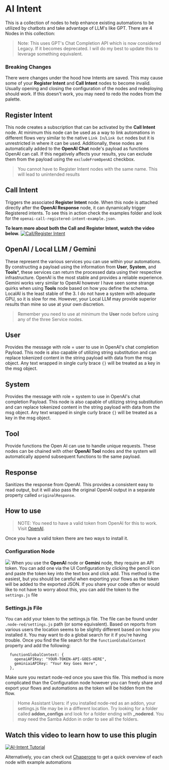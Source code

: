 # AI Intent

This is a collection of nodes to help enhance existing automations to be utilized by chatbots and take advantage of LLM's like GPT. There are 4 Nodes in this collection:

> Note: This uses GPT's Chat Completion API which is now considered Legacy. If it becomes deprecated. I will do my best to update this to leverage something equivalent.
### Breaking Changes
There were changes under the hood how Intents are saved. This may cause some of your **Register Intent** and **Call Intent**
nodes to become invalid. Usually opening and closing the configuration of the nodes and redeploying should work. 
If this doesn't work, you may need to redo the nodes from the palette. 

## Register Intent

This node creates a subscription that can be activated by the **Call Intent** node. At minimum this node can be used as a way to link automations in different flows very similar to the native `Link In`/`Link Out` nodes but it is unrestricted in where it can be used. Additionally, these nodes are automatically added to the **OpenAI Chat** node's payload as functions OpenAI can call. If this negatively affects your results, you can exclude them from the payload using the `excludeFromOpenAI` checkbox.

> You cannot have to Register Intent nodes with the same name. This will lead to unintended results

## Call Intent

Triggers the associated **Register Intent** node. When this node is attached directly after the **OpenAI Response** node, it can dynamically trigger Registered intents. To see this in action check the examples folder and look for the `openai-call-registered-intent-example.json`.

**To learn more about both the Call and Register Intent, watch the video below.**
[![Call/Register Intent](https://raw.githubusercontent.com/montaque22/node-red-contrib-ai-intent/master/images/call_register_intent.jpeg)](https://youtu.be/oWP8es4g4D0)

## OpenAI / Local LLM / Gemini

These represent the various services you can use within your automations. 
By constructing a payload using the information from **User**, **System**, and **Tools***, these services can return the
processed data using their respective infrastructure. OpenAI is the most stable and provides a reliable experience. 
Gemini works very similar to OpenAI however I have seen some strange quirks when using **Tools** node based on how you
define the schema. LocalAI is the least stable of the 3. I do not have a system with adequate GPU, so it is slow for me.
However, your Local LLM may provide superior results than mine so use at your own discretion. 
> Remember you need to use at minimum the **User** node before using any of the three Service nodes.

## User

Provides the message with role = user to use in OpenAI's chat completion Payload. This node is also capable of utilizing string substitution and can replace tokenized content in the string payload with data from the msg object. Any text wrapped in single curly brace `{}` will be treated as a key in the msg object.

## System

Provides the message with role = system to use in OpenAI's chat completion Payload. This node is also capable of utilizing string substitution and can replace tokenized content in the string payload with data from the msg object. Any text wrapped in single curly brace `{}` will be treated as a key in the msg object.

## Tool

Provide functions the Open AI can use to handle unique requests. These nodes can be chained with other **OpenAI Tool** nodes and the system will automatically append subsequent functions to the same payload.

## Response

Sanitizes the response from OpenAI. This provides a consistent easy to read output, but it will also pass the original OpenAI output in a separate property called `originalResponse`.

## How to use

> NOTE: You need to have a valid token from OpenAI for this to work. Visit [OpenAI](https://platform.openai.com/).

Once you have a valid token there are two ways to install it.

### Configuration Node

![](https://raw.githubusercontent.com/montaque22/node-red-contrib-ai-intent/master/images/set-config-node.gif)
When you use the **OpenAI** node or **Gemini** node, they require an API token. You can add one via the UI Configuration
by clicking the pencil icon and paste the token key into the text box and click add. 
This method is the easiest, but you should be careful when exporting your flows as the token will be added to the 
exported JSON. If you share your code often or would like to not have to worry about this, you can add the token to the
`settings.js` file

### Settings.js File

You can add your token to the settings.js file. The file can be found under `.node-red/settings.js` path (or some equivalent). 
Based on reports from various users the location seems to be slightly different based on how you installed it. 
You may want to do a global search for it if you're having trouble. 
Once you find the file search for the `functionGlobalContext` property and add the following:

```
  functionGlobalContext: {
    openaiAPIKey: "YOUR-TOKEN-API-GOES-HERE",
    geminiaiAPIKey: "Your Key Goes Here",
  },

```

Make sure you restart node-red once you save this file. This method is more complicated than the Configuration node however you can freely share and export your flows and automations as the token will be hidden from the flow.

> Home Assistant Users: if you installed node-red as an addon, your settings.js file may be in a different location. Try looking for a folder called **addon_configs** and look for a folder ending with **\_nodered**. You may need the Samba Addon in order to see all the folders.

## Watch this video to learn how to use this plugin

[![AI-Intent Tutorial](https://raw.githubusercontent.com/montaque22/node-red-contrib-ai-intent/master/images/finally.jpg)](https://youtu.be/J0_mi7U0wCM)

Alternatively, you can check out [Chaperone](https://montaque22.github.io/#/aiIntent) to get a quick overview of each node with example automations
